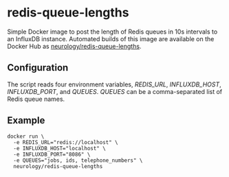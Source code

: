 # redis-queue-lengths
Simple Docker image to post the length of Redis queues in 10s intervals to an InfluxDB instance. Automated builds of this image are available on the Docker Hub as [neurology/redis-queue-lengths](https://hub.docker.com/r/neurology/redis-queue-lengths/).

## Configuration
The script reads four environment variables, _REDIS\_URL_, _INFLUXDB\_HOST_, _INFLUXDB\_PORT_, and _QUEUES_. _QUEUES_ can be a comma-separated list of Redis queue names.

## Example
```
docker run \
  -e REDIS_URL="redis://localhost" \
  -e INFLUXDB_HOST="localhost" \
  -e INFLUXDB_PORT="8086" \
  -e QUEUES="jobs, ids, telephone_numbers" \
  neurology/redis-queue-lengths
```

